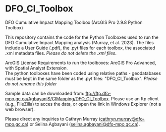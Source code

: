 # DFO_CI_Toolbox
DFO Cumulative Impact Mapping Toolbox (ArcGIS Pro 2.9.8 Python Toolbox) 

This repository contains the code for the Python Toolboxes used to run the DFO Cumulative Impact Mapping analysis (Murray, et al. 2023). 
The files include a User Guide (.pdf), the .pyt files for each toolbox, the associated .xml metadata files. *Please do not delete the .xml files*.

ArcGIS License Requirements to run the toolboxes: ArcGIS Pro Advanced, with Spatial Analyst Extension.  
The python toolboxes have been coded using relative paths - geodatabases must be kept in the same folder as the .pyt files: "DFO_CI_Toolbox". *Please do not rename this folder*   

Sample data can be downloaded from: ftp://ftp.dfo-mpo.gc.ca/AgbayaniS/CIMapping/DFO_CI_Toolbox. 
Please use an ftp client (e.g., FileZilla) to acces the data, or open the link in Windows Explorer (not a web browser).  


Please direct any inquiries to Cathryn Murray (cathryn.murray@dfo-mpo.gc.ca) or Selina Agbayani (selina.agbayani@dfo-mpo.gc.ca). 

